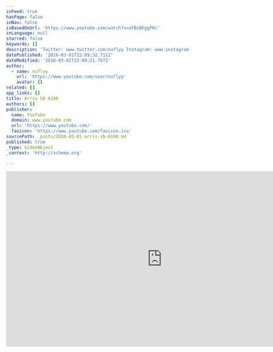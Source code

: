 ```yaml
---
inFeed: true
hasPage: false
inNav: false
isBasedOnUrl: 'https://www.youtube.com/watch?v=oFBcBhggPKc'
inLanguage: null
starred: false
keywords: []
description: 'Twitter: www.twitter.com/nuflyy Instagram: www.instagram.com/nuflyy Snapchat nuflyy Website: http://ajbb.life'
datePublished: '2016-03-01T22:09:32.711Z'
dateModified: '2016-03-01T22:09:21.767Z'
author:
  - name: nuflyy
    url: 'https://www.youtube.com/user/nuflyy'
    avatar: {}
related: []
app_links: []
title: Arris SB 6190
authors: []
publisher:
  name: YouTube
  domain: www.youtube.com
  url: 'https://www.youtube.com/'
  favicon: 'https://www.youtube.com/favicon.ico'
sourcePath: _posts/2016-03-01-arris-sb-6190.md
published: true
_type: VideoObject
_context: 'http://schema.org'

---
```

<iframe src="https://cdn.embedly.com/widgets/media.html?src=https%3A%2F%2Fwww.youtube.com%2Fembed%2FoFBcBhggPKc%3Ffeature%3Doembed&amp;url=https%3A%2F%2Fwww.youtube.com%2Fwatch%3Fv%3DoFBcBhggPKc&amp;image=https%3A%2F%2Fi.ytimg.com%2Fvi%2FoFBcBhggPKc%2Fhqdefault.jpg&amp;key=b7d04c9b404c499eba89ee7072e1c4f7&amp;type=text%2Fhtml&amp;schema=youtube" width="854" height="480" scrolling="no" frameborder="0" allowfullscreen="allowfullscreen" style=""></iframe>